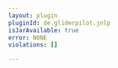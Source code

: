 ```yaml
---
layout: plugin
pluginId: de.gliderpilot.jnlp
isJarAvailable: true
error: NONE
violations: []

---
```

